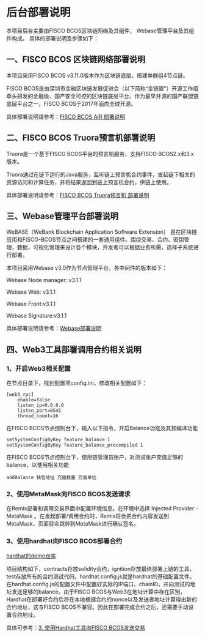 # 后台部署说明

本项目后台主要由FISCO BCOS区块链网络及其组件， Webase管理平台及其组件构成。 具体的部署说明及步骤如下：

## 一、FISCO BCOS 区块链网络部署说明
本项目采用FISCO BCOS v3.11.0版本作为区块链底层，搭建单群组4节点链。

FISCO BCOS是由深圳市金融区块链发展促进会（以下简称“金链盟”）开源工作组牵头研发的金融级、国产安全可控的区块链底层平台。作为最早开源的国产联盟链底层平台之一，FISCO BCOS于2017年面向全球开源。

具体部署说明请参考：[FISCO BCOS AIR 部署说明](https://fisco-bcos-doc.readthedocs.io/zh-cn/latest/docs/tutorial/air/build_chain.html)

## 二、FISCO BCOS Truora预言机部署说明
Truora是一个基于FISCO BCOS平台的预言机服务，支持FISCO BCOS2.x和3.x版本。

Truora通过在链下运行的Java服务，监听链上预言机合约事件，发起链下相关的资源访问和计算任务，并将结果返回到链上预言机合约，供链上使用。

具体部署说明请参考：[FISCO BCOS Truora预言机 部署说明](https://truora.readthedocs.io/zh-cn/main/deploy.html)

## 三、Webase管理平台部署说明
WeBASE（WeBank Blockchain Application Software Extension） 是在区块链应用和FISCO-BCOS节点之间搭建的一套通用组件。围绕交易、合约、密钥管理，数据，可视化管理来设计各个模块，开发者可以根据业务所需，选择子系统进行部署。

本项目采用Webase v3.0作为节点管理平台，各中间件的版本如下：

Webase Node manager: v3.1.1

Webase Web: v3.1.1

Webase Front:v3.1.1

Webase Signature:v3.1.1

具体部署说明请参考：[Webase部署说明](https://webasedoc.readthedocs.io/zh-cn/latest/docs/WeBASE/install.html)

## 四、Web3工具部署调用合约相关说明
### 1、开启Web3相关配置
在节点目录下，找到配置项config.ini，修改相关配置如下：

```
[web3_rpc]
    enable=false
    listen_ip=0.0.0.0
    listen_port=8545
    thread_count=16 
```

在FISCO BCOS节点控制台下，输入以下指令，开启Balance功能及其预编译功能

```
setSystemConfigByKey feature_balance 1
setSystemConfigByKey feature_balance_precompiled 1
```

在FISCO BCOS节点控制台下，使用链管理员账户，对测试账户充值足够的balance，以使用相关功能
```
addBalance 钱包地址 充值数量 充值单位
```
### 2、使用MetaMask向FISCO BCOS发送请求
在Remix部署和调用交易界面中配置环境信息。在环境中选择 Injected Provider - MetaMask 。在发起部署/调用合约时，Remix将会把合约内容发送到MetaMask，页面将会跳转到MetaMask进行确认签名。

### 3、使用hardhat向FISCO BCOS部署合约
[hardhat的demo仓库](https://github.com/kyonRay/bcos-hardhat-tutorial)

项目结构如下，contracts存放solidity合约，ignition存放最终部署上链的工具，test存放所有的合约测试代码。hardhat.config.js就是hardhat的基础配置文件。在hardhat.config.js的配置文件中配置好实际的IP端口、chainID，并向测试的地址发送足够的balance。由于FISCO BCOS与Web3在地址计算中存在区别，Hardhat在部署好合约后将在本地根据合约的nonce以及发送者地址计算得出新的合约地址，这与FISCO BCOS不兼容。因此在部署完成合约之后，还需要手动设置合约地址。

具体可参考：[3. 使用Hardhat工具向FISCO BCOS发送交易](https://fisco-bcos-doc.readthedocs.io/zh-cn/latest/docs/develop/web3_usage.html)
